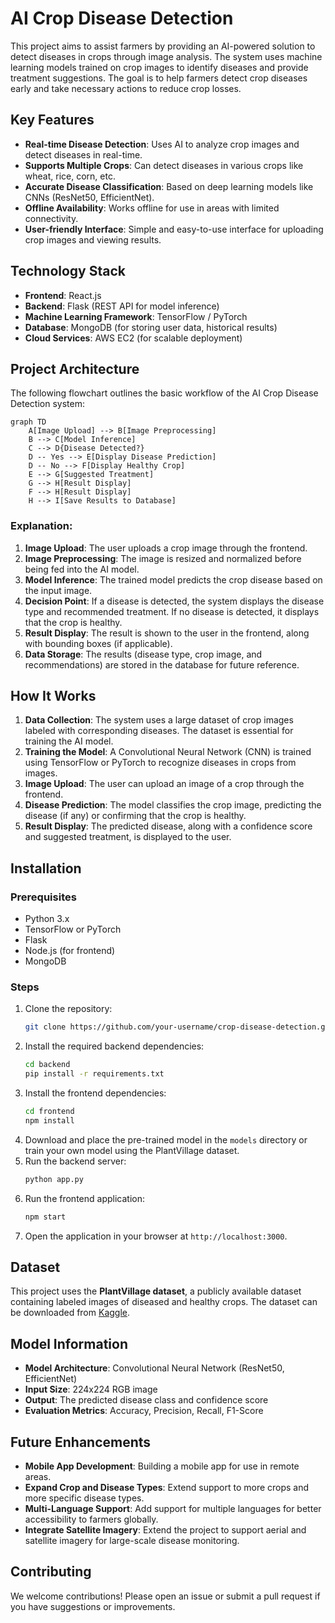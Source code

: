 

# AI Crop Disease Detection

This project aims to assist farmers by providing an AI-powered solution to detect diseases in crops through image analysis. The system uses machine learning models trained on crop images to identify diseases and provide treatment suggestions. The goal is to help farmers detect crop diseases early and take necessary actions to reduce crop losses.

## Key Features
- **Real-time Disease Detection**: Uses AI to analyze crop images and detect diseases in real-time.
- **Supports Multiple Crops**: Can detect diseases in various crops like wheat, rice, corn, etc.
- **Accurate Disease Classification**: Based on deep learning models like CNNs (ResNet50, EfficientNet).
- **Offline Availability**: Works offline for use in areas with limited connectivity.
- **User-friendly Interface**: Simple and easy-to-use interface for uploading crop images and viewing results.

## Technology Stack
- **Frontend**: React.js
- **Backend**: Flask (REST API for model inference)
- **Machine Learning Framework**: TensorFlow / PyTorch
- **Database**: MongoDB (for storing user data, historical results)
- **Cloud Services**: AWS EC2 (for scalable deployment)

## Project Architecture

The following flowchart outlines the basic workflow of the AI Crop Disease Detection system:

```mermaid
graph TD
    A[Image Upload] --> B[Image Preprocessing]
    B --> C[Model Inference]
    C --> D{Disease Detected?}
    D -- Yes --> E[Display Disease Prediction]
    D -- No --> F[Display Healthy Crop]
    E --> G[Suggested Treatment]
    G --> H[Result Display]
    F --> H[Result Display]
    H --> I[Save Results to Database]
```

### Explanation:
1. **Image Upload**: The user uploads a crop image through the frontend.
2. **Image Preprocessing**: The image is resized and normalized before being fed into the AI model.
3. **Model Inference**: The trained model predicts the crop disease based on the input image.
4. **Decision Point**: If a disease is detected, the system displays the disease type and recommended treatment. If no disease is detected, it displays that the crop is healthy.
5. **Result Display**: The result is shown to the user in the frontend, along with bounding boxes (if applicable).
6. **Data Storage**: The results (disease type, crop image, and recommendations) are stored in the database for future reference.

## How It Works
1. **Data Collection**: The system uses a large dataset of crop images labeled with corresponding diseases. The dataset is essential for training the AI model.
2. **Training the Model**: A Convolutional Neural Network (CNN) is trained using TensorFlow or PyTorch to recognize diseases in crops from images.
3. **Image Upload**: The user can upload an image of a crop through the frontend.
4. **Disease Prediction**: The model classifies the crop image, predicting the disease (if any) or confirming that the crop is healthy.
5. **Result Display**: The predicted disease, along with a confidence score and suggested treatment, is displayed to the user.

## Installation

### Prerequisites
- Python 3.x
- TensorFlow or PyTorch
- Flask
- Node.js (for frontend)
- MongoDB

### Steps
1. Clone the repository:
   ```bash
   git clone https://github.com/your-username/crop-disease-detection.git
   ```
2. Install the required backend dependencies:
   ```bash
   cd backend
   pip install -r requirements.txt
   ```
3. Install the frontend dependencies:
   ```bash
   cd frontend
   npm install
   ```
4. Download and place the pre-trained model in the `models` directory or train your own model using the PlantVillage dataset.
5. Run the backend server:
   ```bash
   python app.py
   ```
6. Run the frontend application:
   ```bash
   npm start
   ```
7. Open the application in your browser at `http://localhost:3000`.

## Dataset
This project uses the **PlantVillage dataset**, a publicly available dataset containing labeled images of diseased and healthy crops. The dataset can be downloaded from [Kaggle](https://www.kaggle.com/emmarex/plantdisease).

## Model Information
- **Model Architecture**: Convolutional Neural Network (ResNet50, EfficientNet)
- **Input Size**: 224x224 RGB image
- **Output**: The predicted disease class and confidence score
- **Evaluation Metrics**: Accuracy, Precision, Recall, F1-Score

## Future Enhancements
- **Mobile App Development**: Building a mobile app for use in remote areas.
- **Expand Crop and Disease Types**: Extend support to more crops and more specific disease types.
- **Multi-Language Support**: Add support for multiple languages for better accessibility to farmers globally.
- **Integrate Satellite Imagery**: Extend the project to support aerial and satellite imagery for large-scale disease monitoring.

## Contributing
We welcome contributions! Please open an issue or submit a pull request if you have suggestions or improvements.

